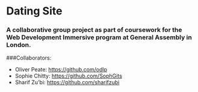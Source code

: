 Dating Site
====================
### A collaborative group project as part of coursework for the Web Development Immersive program at General Assembly in London.

###Collaborators:
* Oliver Peate: https://github.com/odlp
* Sophie Chitty: https://github.com/SophGits
* Sharif Zu'bi: https://github.com/sharifzubi